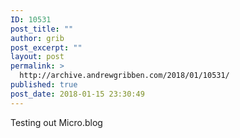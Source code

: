 ```yaml
---
ID: 10531
post_title: ""
author: grib
post_excerpt: ""
layout: post
permalink: >
  http://archive.andrewgribben.com/2018/01/10531/
published: true
post_date: 2018-01-15 23:30:49
---
```

Testing out Micro.blog